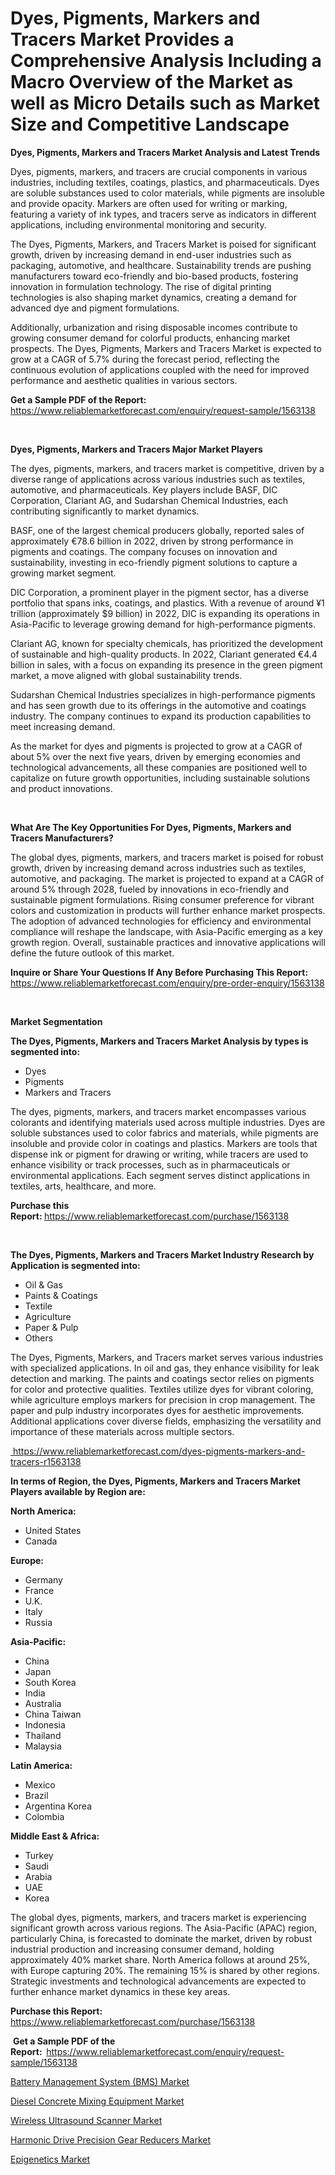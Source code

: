 <p><h1>Dyes, Pigments, Markers and Tracers Market Provides a Comprehensive Analysis Including a Macro Overview of the Market as well as Micro Details such as Market Size and Competitive Landscape</h1></p><p><strong>Dyes, Pigments, Markers and Tracers Market Analysis and Latest Trends</strong></p>
<p><p>Dyes, pigments, markers, and tracers are crucial components in various industries, including textiles, coatings, plastics, and pharmaceuticals. Dyes are soluble substances used to color materials, while pigments are insoluble and provide opacity. Markers are often used for writing or marking, featuring a variety of ink types, and tracers serve as indicators in different applications, including environmental monitoring and security.</p><p>The Dyes, Pigments, Markers, and Tracers Market is poised for significant growth, driven by increasing demand in end-user industries such as packaging, automotive, and healthcare. Sustainability trends are pushing manufacturers toward eco-friendly and bio-based products, fostering innovation in formulation technology. The rise of digital printing technologies is also shaping market dynamics, creating a demand for advanced dye and pigment formulations.</p><p>Additionally, urbanization and rising disposable incomes contribute to growing consumer demand for colorful products, enhancing market prospects. The Dyes, Pigments, Markers and Tracers Market is expected to grow at a CAGR of 5.7% during the forecast period, reflecting the continuous evolution of applications coupled with the need for improved performance and aesthetic qualities in various sectors.</p></p>
<p><strong>Get a Sample PDF of the Report:&nbsp;</strong> <a href="https://www.reliablemarketforecast.com/enquiry/request-sample/1563138">https://www.reliablemarketforecast.com/enquiry/request-sample/1563138</a></p>
<p>&nbsp;</p>
<p><strong>Dyes, Pigments, Markers and Tracers Major Market Players</strong></p>
<p><p>The dyes, pigments, markers, and tracers market is competitive, driven by a diverse range of applications across various industries such as textiles, automotive, and pharmaceuticals. Key players include BASF, DIC Corporation, Clariant AG, and Sudarshan Chemical Industries, each contributing significantly to market dynamics.</p><p>BASF, one of the largest chemical producers globally, reported sales of approximately €78.6 billion in 2022, driven by strong performance in pigments and coatings. The company focuses on innovation and sustainability, investing in eco-friendly pigment solutions to capture a growing market segment.</p><p>DIC Corporation, a prominent player in the pigment sector, has a diverse portfolio that spans inks, coatings, and plastics. With a revenue of around ¥1 trillion (approximately $9 billion) in 2022, DIC is expanding its operations in Asia-Pacific to leverage growing demand for high-performance pigments.</p><p>Clariant AG, known for specialty chemicals, has prioritized the development of sustainable and high-quality products. In 2022, Clariant generated €4.4 billion in sales, with a focus on expanding its presence in the green pigment market, a move aligned with global sustainability trends.</p><p>Sudarshan Chemical Industries specializes in high-performance pigments and has seen growth due to its offerings in the automotive and coatings industry. The company continues to expand its production capabilities to meet increasing demand.</p><p>As the market for dyes and pigments is projected to grow at a CAGR of about 5% over the next five years, driven by emerging economies and technological advancements, all these companies are positioned well to capitalize on future growth opportunities, including sustainable solutions and product innovations.</p></p>
<p>&nbsp;</p>
<p><strong>What Are The Key Opportunities For Dyes, Pigments, Markers and Tracers Manufacturers?</strong></p>
<p><p>The global dyes, pigments, markers, and tracers market is poised for robust growth, driven by increasing demand across industries such as textiles, automotive, and packaging. The market is projected to expand at a CAGR of around 5% through 2028, fueled by innovations in eco-friendly and sustainable pigment formulations. Rising consumer preference for vibrant colors and customization in products will further enhance market prospects. The adoption of advanced technologies for efficiency and environmental compliance will reshape the landscape, with Asia-Pacific emerging as a key growth region. Overall, sustainable practices and innovative applications will define the future outlook of this market.</p></p>
<p><strong>Inquire or Share Your Questions If Any Before Purchasing This Report:</strong> <a href="https://www.reliablemarketforecast.com/enquiry/pre-order-enquiry/1563138">https://www.reliablemarketforecast.com/enquiry/pre-order-enquiry/1563138</a></p>
<p>&nbsp;</p>
<p><strong>Market Segmentation</strong></p>
<p><strong>The Dyes, Pigments, Markers and Tracers Market Analysis by types is segmented into:</strong></p>
<p><ul><li>Dyes</li><li>Pigments</li><li>Markers and Tracers</li></ul></p>
<p><p>The dyes, pigments, markers, and tracers market encompasses various colorants and identifying materials used across multiple industries. Dyes are soluble substances used to color fabrics and materials, while pigments are insoluble and provide color in coatings and plastics. Markers are tools that dispense ink or pigment for drawing or writing, while tracers are used to enhance visibility or track processes, such as in pharmaceuticals or environmental applications. Each segment serves distinct applications in textiles, arts, healthcare, and more.</p></p>
<p><strong>Purchase this Report:&nbsp;</strong><a href="https://www.reliablemarketforecast.com/purchase/1563138">https://www.reliablemarketforecast.com/purchase/1563138</a></p>
<p>&nbsp;</p>
<p><strong>The Dyes, Pigments, Markers and Tracers Market Industry Research by Application is segmented into:</strong></p>
<p><ul><li>Oil & Gas</li><li>Paints & Coatings</li><li>Textile</li><li>Agriculture</li><li>Paper & Pulp</li><li>Others</li></ul></p>
<p><p>The Dyes, Pigments, Markers, and Tracers market serves various industries with specialized applications. In oil and gas, they enhance visibility for leak detection and marking. The paints and coatings sector relies on pigments for color and protective qualities. Textiles utilize dyes for vibrant coloring, while agriculture employs markers for precision in crop management. The paper and pulp industry incorporates dyes for aesthetic improvements. Additional applications cover diverse fields, emphasizing the versatility and importance of these materials across multiple sectors.</p></p>
<p><a href="https://www.reliablemarketforecast.com/dyes-pigments-markers-and-tracers-r1563138">&nbsp;https://www.reliablemarketforecast.com/dyes-pigments-markers-and-tracers-r1563138</a></p>
<p><strong>In terms of Region, the Dyes, Pigments, Markers and Tracers Market Players available by Region are:</strong></p>
<p>
    <p> <strong> North America: </strong>
        <ul>
            <li>United States</li>
            <li>Canada</li>
        </ul>
        </p> 
    <p> <strong> Europe: </strong>
        <ul>
            <li>Germany</li>
            <li>France</li>
            <li>U.K.</li>
            <li>Italy</li>
            <li>Russia</li>
        </ul>
        </p> 
    <p> <strong> Asia-Pacific: </strong>
        <ul>
            <li>China</li>
            <li>Japan</li>
            <li>South Korea</li>
            <li>India</li>
            <li>Australia</li>
            <li>China Taiwan</li>
            <li>Indonesia</li>
            <li>Thailand</li>
            <li>Malaysia</li>
        </ul>
        </p> 
    <p> <strong> Latin America: </strong>
        <ul>
            <li>Mexico</li>
            <li>Brazil</li>
            <li>Argentina Korea</li>
            <li>Colombia</li>
        </ul>
        </p> 
    <p> <strong> Middle East & Africa: </strong>
        <ul>
            <li>Turkey</li>
            <li>Saudi</li>
            <li>Arabia</li>
            <li>UAE</li>
            <li>Korea</li>
        </ul>
    </p>
    </p>
<p><p>The global dyes, pigments, markers, and tracers market is experiencing significant growth across various regions. The Asia-Pacific (APAC) region, particularly China, is forecasted to dominate the market, driven by robust industrial production and increasing consumer demand, holding approximately 40% market share. North America follows at around 25%, with Europe capturing 20%. The remaining 15% is shared by other regions. Strategic investments and technological advancements are expected to further enhance market dynamics in these key areas.</p></p>
<p><strong>Purchase this Report: </strong><a href="https://www.reliablemarketforecast.com/purchase/1563138">https://www.reliablemarketforecast.com/purchase/1563138</a></p>
<p>&nbsp;<strong>Get a Sample PDF of the Report:&nbsp;&nbsp;</strong><a href="https://www.reliablemarketforecast.com/enquiry/request-sample/1563138">https://www.reliablemarketforecast.com/enquiry/request-sample/1563138</a></p>
<p><strong></strong></p>
<p><p><a href="https://medium.com/@zgoumtuo18/battery-management-system-bms-market-outlook-complete-industry-analysis-2024-to-2031-3da43c629acc">Battery Management System (BMS) Market</a></p><p><a href="https://issuu.com/reportprime-2/docs/diesel-concrete-mixing-equipment-ma_b10b3fc93f8501">Diesel Concrete Mixing Equipment Market</a></p><p><a href="https://medium.com/@zgoumtuo18/global-wireless-ultrasound-scanner-industry-analysis-report-wireless-ultrasound-scanner-market-fcd679cfc7d0">Wireless Ultrasound Scanner Market</a></p><p><a href="https://github.com/PeterParrish5/Market-Research-Report-List-6/blob/main/harmonic-drive-precision-gear-reducers-market.md">Harmonic Drive Precision Gear Reducers Market</a></p><p><a href="https://www.linkedin.com/pulse/epigenetics-market-trends-regional-insights-forecasted-simoc">Epigenetics Market</a></p></p>